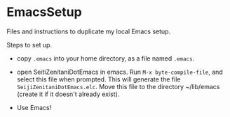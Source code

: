 # EmacsSetup
Files and instructions to duplicate my local Emacs setup.

Steps to set up.

- copy `.emacs` into your home directory, as a file named `.emacs`.

- open SeitiZenitaniDotEmacs in emacs. Run `M-x byte-compile-file`, and select this file when prompted. This will generate the file `SeijiZenitaniDotEmacs.elc`. Move this file to the directory ~/lib/emacs (create it if it doesn't already exist).


- Use Emacs!